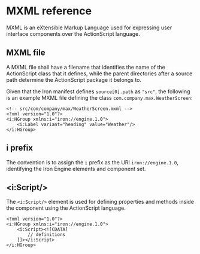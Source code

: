 # MXML reference

MXML is an eXtensible Markup Language used for expressing user interface components over the ActionScript language.

## MXML file

A MXML file shall have a filename that identifies the name of the ActionScript class that it defines, while the parent directories after a source path determine the ActionScript package it belongs to.

Given that the Iron manifest defines `source[0].path` as `"src"`, the following is an example MXML file defining the class `com.company.max.WeatherScreen`:

```mxml
<!-- src/com/company/max/WeatherScreen.mxml -->
<?xml version="1.0"?>
<i:HGroup xmlns:i="iron://engine.1.0">
    <i:Label variant="heading" value="Weather"/>
</i:HGroup>
```

## i prefix

The convention is to assign the `i` prefix as the URI `iron://engine.1.0`, identifying the Iron Engine elements and component set.

## &lt;i:Script/&gt;

The `<i:Script/>` element is used for defining properties and methods inside the component using the ActionScript language.

```mxml
<?xml version="1.0"?>
<i:HGroup xmlns:i="iron://engine.1.0">
    <i:Script><![CDATA[
        // definitions
    ]]></i:Script>
</i:HGroup>
```
